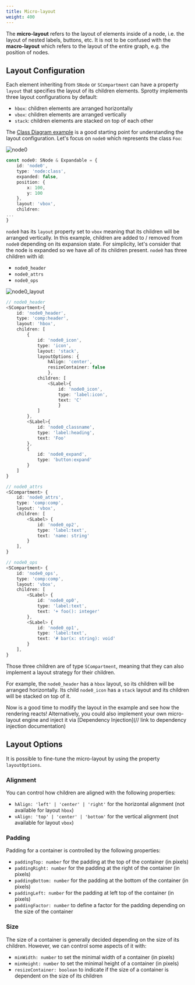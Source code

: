 ```yaml
---
title: Micro-layout
weight: 400
---
```


The **micro-layout** refers to the layout of elements inside of a node, i.e. the layout of nested labels, buttons, etc. It is not to be confused with the **macro-layout** which refers to the layout of the entire graph, e.g. the position of nodes.

## Layout Configuration
Each element inheriting from `SNode` or `SCompartment` can have a property `layout` that specifies the layout of its children elements. Sprotty implements three layout configurations by default:
* `hbox`: children elements are arranged horizontally
* `vbox`: children elements are arranged vertically
* `stack`: children elements are stacked on top of each other

The [Class Diagram example](https://github.com/eclipse-sprotty/sprotty/tree/master/examples/classdiagram/) is a good starting point for understanding the layout configuration.
Let's focus on `node0` which represents the class `Foo`:

![node0](/micro-layout-node0.png)

```typescript
const node0: SNode & Expandable = {
    id: 'node0',
    type: 'node:class',
    expanded: false,
    position: {
        x: 100,
        y: 100
    },
    layout: 'vbox',
    children: 
...
}
```
`node0` has its `layout` property set to `vbox` meaning that its children will be arranged vertically. In this example, children are added to / removed from `node0` depending on its expansion state. For simplicity, let's consider that the node is expanded so we have all of its children present.
`node0` has three children with id:
* `node0_header`
* `node0_attrs`
* `node0_ops`

![node0_layout](/micro-layout-node0-layout.png)

```typescript
// node0_header
<SCompartment>{
    id: 'node0_header',
    type: 'comp:header',
    layout: 'hbox',
    children: [
        {
            id: 'node0_icon',
            type: 'icon',
            layout: 'stack',
            layoutOptions: {
                hAlign: 'center',
                resizeContainer: false
                },
            children: [
                <SLabel>{
                    id: 'node0_icon',
                    type: 'label:icon',
                    text: 'C'
                    }
            ]
        },
        <SLabel>{
            id: 'node0_classname',
            type: 'label:heading',
            text: 'Foo'
        },
        {
            id: 'node0_expand',
            type: 'button:expand'
        }
    ]
}

// node0_attrs
<SCompartment> {
    id: 'node0_attrs',
    type: 'comp:comp',
    layout: 'vbox',
    children: [
        <SLabel> {
            id: 'node0_op2',
            type: 'label:text',
            text: 'name: string'
        }
    ],
}

// node0_ops
<SCompartment> {
    id: 'node0_ops',
    type: 'comp:comp',
    layout: 'vbox',
    children: [
        <SLabel> {
            id: 'node0_op0',
            type: 'label:text',
            text: '+ foo(): integer'
        }, 
        <SLabel> {
            id: 'node0_op1',
            type: 'label:text',
            text: '# bar(x: string): void'
        }
    ],
}
```

Those three children are of type `SCompartment`, meaning that they can also implement a layout strategy for their children.

For example, the `node0_header` has a `hbox` layout, so its children will be arranged horizontally. Its child `node0_icon` has a `stack` layout and its children will be stacked on top of it.

Now is a good time to modify the layout in the example and see how the rendering reacts!
Alternatively, you could also implement your own micro-layout engine and inject it via [Dependency Injection](// link to dependency injection documentation)


## Layout Options
It is possible to fine-tune the micro-layout by using the property `layoutOptions`.

### Alignment
You can control how children are aligned with the following properties:
* `hAlign: 'left' | 'center' | 'right'` for the horizontal alignment (not available for layout `hbox`)
* `vAlign: 'top' | 'center' | 'bottom'` for the vertical alignment (not available for layout `vbox`)

### Padding
Padding for a container is controlled by the following properties:
* `paddingTop: number` for the padding at the top of the container (in pixels)
* `paddingRight: number` for the padding at the right of the container (in pixels)
* `paddingBottom: number` for the padding at the bottom of the container (in pixels)
* `paddingLeft: number` for the padding at left top of the container (in pixels)
* `paddingFactor: number` to define a factor for the padding depending on the size of the container

### Size
The size of a container is generally decided depending on the size of its children. However, we can control some aspects of it with:
* `minWidth: number` to set the minimal width of a container (in pixels)
* `minHeight: number` to set the minimal height of a container (in pixels)
* `resizeContainer: boolean` to indicate if the size of a container is dependent on the size of its children
